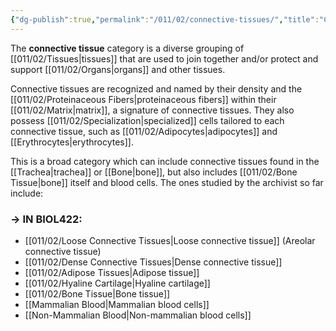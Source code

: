 ```yaml
---
{"dg-publish":true,"permalink":"/011/02/connective-tissues/","title":"Connective Tissues","tags":["BIOL422"],"noteIcon":"fallback","created":"2024-09-26T13:45:04.078-07:00","updated":"2024-09-26T15:17:05.052-07:00"}
---
```


The **connective tissue** category is a diverse grouping of [[011/02/Tissues\|tissues]] that are used to join together and/or protect and support [[011/02/Organs\|organs]] and other tissues.

Connective tissues are recognized and named by their density and the [[011/02/Proteinaceous Fibers\|proteinaceous fibers]] within their [[011/02/Matrix\|matrix]], a signature of connective tissues. They also possess [[011/02/Specialization\|specialized]] cells tailored to each connective tissue, such as [[011/02/Adipocytes\|adipocytes]] and [[Erythrocytes\|erythrocytes]].

This is a broad category which can include connective tissues found in the [[Trachea\|trachea]] or [[Bone\|bone]], but also includes [[011/02/Bone Tissue\|bone]] itself and blood cells. The ones studied by the archivist so far include:
### → IN BIOL422:
- [[011/02/Loose Connective Tissues\|Loose connective tissue]] (Areolar connective tissue)
- [[011/02/Dense Connective Tissues\|Dense connective tissue]]
- [[011/02/Adipose Tissues\|Adipose tissue]]
- [[011/02/Hyaline Cartilage\|Hyaline cartilage]]
- [[011/02/Bone Tissue\|Bone tissue]]
- [[Mammalian Blood\|Mammalian blood cells]]
- [[Non-Mammalian Blood\|Non-mammalian blood cells]]